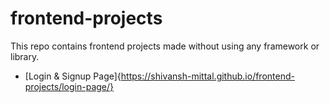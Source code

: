 # frontend-projects
This repo contains frontend projects made without using any framework or library.

- [Login & Signup Page]{https://shivansh-mittal.github.io/frontend-projects/login-page/}